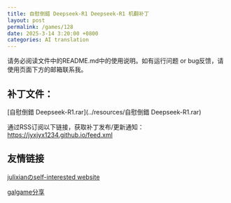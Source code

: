 ```yaml
---
title: 自慰倒錯 Deepseek-R1 Deepseek-R1 机翻补丁
layout: post
permalink: /games/128
date: 2025-3-14 3:20:00 +0800
categories: AI translation
---
```



请务必阅读文件中的README.md中的使用说明。如有运行问题 or bug反馈，请使用页面下方的邮箱联系我。



## 补丁文件：

[自慰倒錯 Deepseek-R1.rar](../resources/自慰倒錯 Deepseek-R1.rar)

 

通过RSS订阅以下链接，获取补丁发布/更新通知：https://jyxjyx1234.github.io/feed.xml

## 友情链接

[julixianのself-interested website](https://julixian-siw.worldsystem.top/) 

[galgame分享](https://t.me/galgpt)